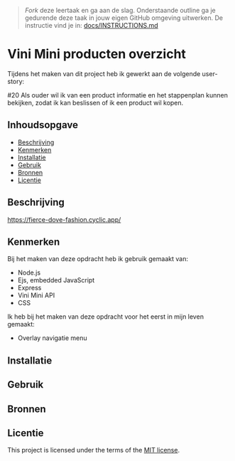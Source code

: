 > _Fork_ deze leertaak en ga aan de slag. Onderstaande outline ga je gedurende deze taak in jouw eigen GitHub omgeving uitwerken. De instructie vind je in: [docs/INSTRUCTIONS.md](docs/INSTRUCTIONS.md)

# Vini Mini producten overzicht
<!-- Geef je project een titel en schrijf in één zin wat het is -->
Tijdens het maken van dit project heb ik gewerkt aan de volgende user-story:

#20 Als ouder wil ik van een product informatie en het stappenplan kunnen bekijken, zodat ik kan beslissen of ik een product wil kopen.

## Inhoudsopgave

  * [Beschrijving](#beschrijving)
  * [Kenmerken](#kenmerken)
  * [Installatie](#installatie)
  * [Gebruik](#gebruik)
  * [Bronnen](#bronnen)
  * [Licentie](#licentie)

## Beschrijving
<!-- In de Beschrijving staat hoe je project er uit ziet, hoe het werkt en wat je er mee kan. -->
<!-- Voeg een mooie poster visual toe 📸 -->

<!-- Voeg een link toe naar Github Pages 🌐-->
https://fierce-dove-fashion.cyclic.app/

## Kenmerken
<!-- Bij Kenmerken staat welke technieken zijn gebruikt en hoe. Wat is de HTML structuur? Wat zijn de belangrijkste dingen in CSS? Wat is er met Javascript gedaan en hoe? Misschien heb je een framwork of library gebruikt? -->

Bij het maken van deze opdracht heb ik gebruik gemaakt van:

* Node.js
* Ejs, embedded JavaScript
* Express
* Vini Mini API
* CSS

Ik heb bij het maken van deze opdracht voor het eerst in mijn leven gemaakt:
* Overlay navigatie menu

## Installatie

## Gebruik

## Bronnen

## Licentie

This project is licensed under the terms of the [MIT license](./LICENSE).

